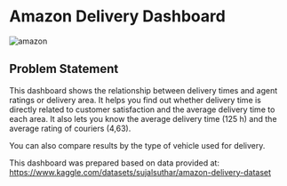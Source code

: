 # Amazon Delivery Dashboard

![amazon](https://github.com/EMironczuk/Amazon_PowerBI/assets/111427081/e8ffc531-23e6-4d3f-ad01-a3dd18dfaf41)

## Problem Statement

This dashboard shows the relationship between delivery times and  agent ratings or delivery area. It helps you find out whether delivery time is directly related to customer satisfaction and the average delivery time to each area. It also lets you know the average delivery time (125 h) and the average rating of couriers (4,63).

You can also compare results by the type of vehicle used for delivery.

This dashboard was prepared based on data provided at: https://www.kaggle.com/datasets/sujalsuthar/amazon-delivery-dataset
